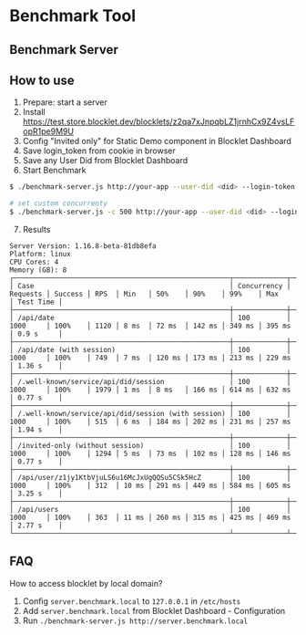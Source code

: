 # Benchmark Tool

## Benchmark Server

## How to use

1. Prepare: start a server
2. Install https://test.store.blocklet.dev/blocklets/z2qa7xJnpqbLZ1jrnhCx9Z4vsLFopR1pe9M9U
3. Config "Invited only" for Static Demo component in Blocklet Dashboard
4. Save login_token from cookie in browser
5. Save any User Did from Blocklet Dashboard
6. Start Benchmark

```bash
$ ./benchmark-server.js http://your-app --user-did <did> --login-token <loginToken>

# set custom concurrenty
$ ./benchmark-server.js -c 500 http://your-app --user-did <did> --login-token <loginToken>
```

7. Results

```
Server Version: 1.16.8-beta-81db8efa
Platform: linux
CPU Cores: 4
Memory (GB): 8
┌─────────────────────────────────────────────────────┬─────────────┬──────────┬─────────┬──────┬───────┬────────┬────────┬────────┬────────┬───────────┐
│ Case                                                │ Concurrency │ Requests │ Success │ RPS  │ Min   │ 50%    │ 90%    │ 99%    │ Max    │ Test Time │
├─────────────────────────────────────────────────────┼─────────────┼──────────┼─────────┼──────┼───────┼────────┼────────┼────────┼────────┼───────────┤
│ /api/date                                           │ 100         │ 1000     │ 100%    │ 1120 │ 8 ms  │ 72 ms  │ 142 ms │ 349 ms │ 395 ms │ 0.9 s     │
├─────────────────────────────────────────────────────┼─────────────┼──────────┼─────────┼──────┼───────┼────────┼────────┼────────┼────────┼───────────┤
│ /api/date (with session)                            │ 100         │ 1000     │ 100%    │ 749  │ 7 ms  │ 120 ms │ 173 ms │ 213 ms │ 229 ms │ 1.36 s    │
├─────────────────────────────────────────────────────┼─────────────┼──────────┼─────────┼──────┼───────┼────────┼────────┼────────┼────────┼───────────┤
│ /.well-known/service/api/did/session                │ 100         │ 1000     │ 100%    │ 1979 │ 1 ms  │ 8 ms   │ 166 ms │ 614 ms │ 632 ms │ 0.77 s    │
├─────────────────────────────────────────────────────┼─────────────┼──────────┼─────────┼──────┼───────┼────────┼────────┼────────┼────────┼───────────┤
│ /.well-known/service/api/did/session (with session) │ 100         │ 1000     │ 100%    │ 515  │ 6 ms  │ 184 ms │ 202 ms │ 231 ms │ 257 ms │ 1.94 s    │
├─────────────────────────────────────────────────────┼─────────────┼──────────┼─────────┼──────┼───────┼────────┼────────┼────────┼────────┼───────────┤
│ /invited-only (without session)                     │ 100         │ 1000     │ 100%    │ 1294 │ 5 ms  │ 73 ms  │ 102 ms │ 128 ms │ 146 ms │ 0.77 s    │
├─────────────────────────────────────────────────────┼─────────────┼──────────┼─────────┼──────┼───────┼────────┼────────┼────────┼────────┼───────────┤
│ /api/user/z1jy1KtbVjuLS6u16McJxUgQQSu5CSk5HcZ       │ 100         │ 1000     │ 100%    │ 312  │ 10 ms │ 291 ms │ 449 ms │ 584 ms │ 605 ms │ 3.25 s    │
├─────────────────────────────────────────────────────┼─────────────┼──────────┼─────────┼──────┼───────┼────────┼────────┼────────┼────────┼───────────┤
│ /api/users                                          │ 100         │ 1000     │ 100%    │ 363  │ 11 ms │ 260 ms │ 315 ms │ 425 ms │ 469 ms │ 2.77 s    │
└─────────────────────────────────────────────────────┴─────────────┴──────────┴─────────┴──────┴───────┴────────┴────────┴────────┴────────┴───────────┘

```

## FAQ

How to access blocklet by local domain?
1. Config `server.benchmark.local` to `127.0.0.1` in `/etc/hosts`
2. Add `server.benchmark.local` from Blocklet Dashboard - Configuration
3. Run `./benchmark-server.js http://server.benchmark.local`